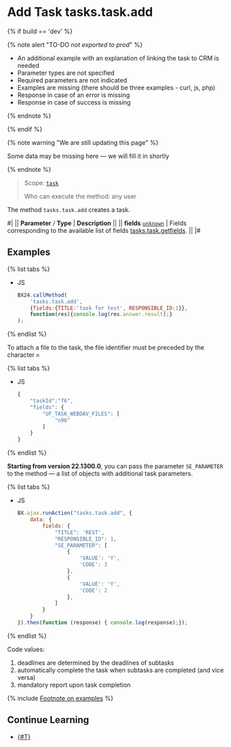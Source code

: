 # Add Task tasks.task.add

{% if build == 'dev' %}

{% note alert "TO-DO _not exported to prod_" %}

- An additional example with an explanation of linking the task to CRM is needed
- Parameter types are not specified
- Required parameters are not indicated
- Examples are missing (there should be three examples - curl, js, php)
- Response in case of an error is missing
- Response in case of success is missing
 
{% endnote %}

{% endif %}

{% note warning "We are still updating this page" %}

Some data may be missing here — we will fill it in shortly

{% endnote %}

> Scope: [`task`](../scopes/permissions.md)
>
> Who can execute the method: any user

The method `tasks.task.add` creates a task. 

#|
|| **Parameter** / **Type** | **Description** ||
|| **fields**
[`unknown`](../data-types.md) | Fields corresponding to the available list of fields [tasks.task.getfields](./tasks-task-get-fields.md). ||
|#

## Examples

{% list tabs %}

- JS

    ```js
    BX24.callMethod(
        'tasks.task.add',
        {fields:{TITLE:'task for test', RESPONSIBLE_ID:1}},
        function(res){console.log(res.answer.result);}
    );
    ```

{% endlist %}

To attach a file to the task, the file identifier must be preceded by the character `n`

{% list tabs %}

- JS

    ```js
    {
        "taskId":"76",
        "fields": {
            "UF_TASK_WEBDAV_FILES": [
                "n96"
            ]
        }
    }
    ```

{% endlist %}

**Starting from version 22.1300.0**, you can pass the parameter `SE_PARAMETER` to the method — a list of objects with additional task parameters.

{% list tabs %}

- JS

    ```js
    BX.ajax.runAction("tasks.task.add", {
        data: {
            fields: {
                "TITLE": 'REST',
                "RESPONSIBLE_ID": 1,
                "SE_PARAMETER": [
                    {
                        'VALUE': 'Y',
                        'CODE': 3
                    },
                    {
                        'VALUE': 'Y',
                        'CODE': 2
                    },
                ]
            }
        }
    }).then(function (response) { console.log(response);});
    ```

{% endlist %}

Code values:

1. deadlines are determined by the deadlines of subtasks
2. automatically complete the task when subtasks are completed (and vice versa)
3. mandatory report upon task completion

{% include [Footnote on examples](../../_includes/examples.md) %}

## Continue Learning

- [{#T}](../../tutorials/tasks/how-to-create-task-with-file.md)